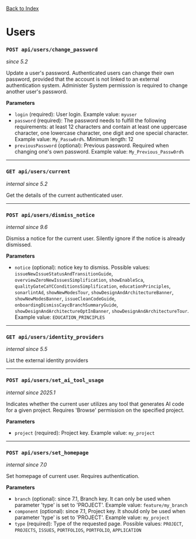 [Back to Index](index.md)

# Users

### `POST api/users/change_password`
*since 5.2*

Update a user's password. Authenticated users can change their own password, provided that the account is not linked to an external authentication system. Administer System permission is required to change another user's password.

**Parameters**
- `login` (required): User login. Example value: `myuser`
- `password` (required): The password needs to fulfill the following requirements: at least 12 characters and contain at least one uppercase character, one lowercase character, one digit and one special character. Example value: `My_Passw0rd%`. Minimum length: 12
- `previousPassword` (optional): Previous password. Required when changing one's own password. Example value: `My_Previous_Passw0rd%`

---

### `GET api/users/current`
*internal since 5.2*

Get the details of the current authenticated user.

---

### `POST api/users/dismiss_notice`
*internal since 9.6*

Dismiss a notice for the current user. Silently ignore if the notice is already dismissed.

**Parameters**
- `notice` (optional): notice key to dismiss. Possible values: `issueNewIssueStatusAndTransitionGuide`, `overviewZeroNewIssuesSimplification`, `showEnableSca`, `qualityGateCaYCConditionsSimplification`, `educationPrinciples`, `sonarlintAd`, `showNewModesTour`, `showDesignAndArchitectureBanner`, `showNewModesBanner`, `issueCleanCodeGuide`, `onboardingDismissCaycBranchSummaryGuide`, `showDesignAndArchitectureOptInBanner`, `showDesignAndArchitectureTour`. Example value: `EDUCATION_PRINCIPLES`

---

### `GET api/users/identity_providers`
*internal since 5.5*

List the external identity providers

---

### `POST api/users/set_ai_tool_usage`
*internal since 2025.1*

Indicates whether the current user utilizes any tool that generates AI code for a given project.
Requires 'Browse' permission on the specified project.

**Parameters**
- `project` (required): Project key. Example value: `my_project`

---

### `POST api/users/set_homepage`
*internal since 7.0*

Set homepage of current user.
Requires authentication.

**Parameters**
- `branch` (optional): since 7.1, Branch key. It can only be used when parameter 'type' is set to 'PROJECT'. Example value: `feature/my_branch`
- `component` (optional): since 7.1, Project key. It should only be used when parameter 'type' is set to 'PROJECT'. Example value: `my_project`
- `type` (required): Type of the requested page. Possible values: `PROJECT`, `PROJECTS`, `ISSUES`, `PORTFOLIOS`, `PORTFOLIO`, `APPLICATION`
